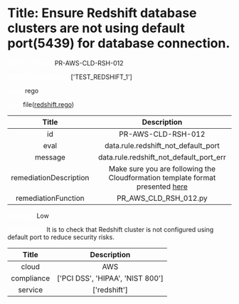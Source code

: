 



# Title: Ensure Redshift database clusters are not using default port(5439) for database connection.


***<font color="white">Master Test Id:</font>*** PR-AWS-CLD-RSH-012

***<font color="white">Master Snapshot Id:</font>*** ['TEST_REDSHIFT_1']

***<font color="white">type:</font>*** rego

***<font color="white">rule:</font>*** file([redshift.rego])  
  
  
  
  

|Title|Description|
| :---: | :---: |
|id|PR-AWS-CLD-RSH-012|
|eval|data.rule.redshift_not_default_port|
|message|data.rule.redshift_not_default_port_err|
|remediationDescription|Make sure you are following the Cloudformation template format presented <a href='https://boto3.amazonaws.com/v1/documentation/api/latest/reference/services/redshift.html#Redshift.Client.describe_clusters' target='_blank'>here</a>|
|remediationFunction|PR_AWS_CLD_RSH_012.py|


***<font color="white">Severity:</font>*** Low

***<font color="white">Description:</font>*** It is to check that Redshift cluster is not configured using default port to reduce security risks.  
  
  

|Title|Description|
| :---: | :---: |
|cloud|AWS|
|compliance|['PCI DSS', 'HIPAA', 'NIST 800']|
|service|['redshift']|



[redshift.rego]: https://github.com/prancer-io/prancer-compliance-test/tree/master/aws/cloud/redshift.rego

